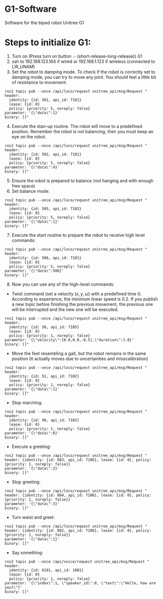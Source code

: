 # G1-Software
Software for the biped robot Unitree G1

# Steps to initialize G1:

1. Turn on (Press turn on button .- (short-release-long-release)) G1
2. ssh to 192.168.123.164 if wired or 192.168.1.123 if wireless (connected to LIR_UNAM)
3. Set the robot to damping mode. To check if the robot is correctly set to damping mode, you can try to move any joint. You should feel a little bit of resistance to movement. 

```
ros2 topic pub --once /api/loco/request unitree_api/msg/Request "
header:
  identity: {id: 501, api_id: 7101}
  lease: {id: 0}
  policy: {priority: 5, noreply: false}
parameter: '{\"data\":1}'
binary: []"
```

4. Execute the stan-up routine. The robot will move to a predefined position. Remember the robot is not balancing, then you must keep an eye on the robot.

```
ros2 topic pub --once /api/loco/request unitree_api/msg/Request "
header:
  identity: {id: 502, api_id: 7101}
  lease: {id: 0}
  policy: {priority: 5, noreply: false}
parameter: '{\"data\":4}'
binary: []"
```

5. Ensure the robot is prepared to balance (not hanging and with enough free space)
6. Set balance mode.

```
ros2 topic pub --once /api/loco/request unitree_api/msg/Request "
header:
  identity: {id: 505, api_id: 7102}
  lease: {id: 0}
  policy: {priority: 5, noreply: false}
parameter: '{\"data\":1}'
binary: []"
```

7. Execute the start routine to prepare the robot to receive high level commands:

```
ros2 topic pub --once /api/loco/request unitree_api/msg/Request "
header:
  identity: {id: 506, api_id: 7101}
  lease: {id: 0}
  policy: {priority: 5, noreply: false}
parameter: '{\"data\":500}'
binary: []"
```

8. Now you can use any of the high-level commands:

* Twist command (set a velocity $(x,y,\omega)$ with a predefined time $t$). According to experience, the minimum linear speed is 0.2. If you publish a new topic before finishing the previous movement, the previous one will be interrupted and the new one will be executed. 

```
ros2 topic pub --once /api/loco/request unitree_api/msg/Request "
header:
  identity: {id: 58, api_id: 7105}
  lease: {id: 0}
  policy: {priority: 1, noreply: false}
parameter: '{\"velocity\":[0.0,0.0,-0.5],\"duration\":1.0}'
binary: []"
```

* Move the feet resembling a gait, but the robot remains in the same position (it actually moves due to uncertainties and misscalibration)

```
ros2 topic pub --once /api/loco/request unitree_api/msg/Request "
header:
  identity: {id: 51, api_id: 7102}
  lease: {id: 0}
  policy: {priority: 1, noreply: false}
parameter: '{\"data\":1}'
binary: []"
```

* Stop marching.

```
ros2 topic pub --once /api/loco/request unitree_api/msg/Request "
header:
  identity: {id: 90, api_id: 7102}
  lease: {id: 0}
  policy: {priority: 1, noreply: false}
parameter: '{\"data\":0}'
binary: []"
```

* Execute a greeting:

```
ros2 topic pub --once /api/loco/request unitree_api/msg/Request "
header: {identity: {id: 803, api_id: 7106}, lease: {id: 0}, policy: {priority: 1, noreply: false}}
parameter: '{\"data\":2}'
binary: []"
```

* Stop greeting:

```
ros2 topic pub --once /api/loco/request unitree_api/msg/Request "
header: {identity: {id: 804, api_id: 7106}, lease: {id: 0}, policy: {priority: 1, noreply: false}}
parameter: '{\"data\":3}'
binary: []"
```

* Turn waist and greet:

```
ros2 topic pub --once /api/loco/request unitree_api/msg/Request "
header: {identity: {id: 802, api_id: 7106}, lease: {id: 0}, policy: {priority: 1, noreply: false}}
parameter: '{\"data\":1}'
binary: []"
```

* Say something:

```
ros2 topic pub --once /api/voice/request unitree_api/msg/Request "
header:
  identity: {id: 6101, api_id: 1001}
  lease: {id: 0}
  policy: {priority: 1, noreply: false}
parameter: '{\"index\":1, \"speaker_id\":0, \"text\":\"Hello, how are you?\"}'
binary: []"
```
